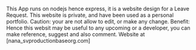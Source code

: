 This App runs on nodejs hence express, it is a website design for a Leave Request.
This website is private, and have been used as a personal portfolio.
Caution: your are not allow to edit, or make any change.
Benefit: Hence this websit may be useful to any upcoming or a developer,
you can make reference, suggest and also comment. Website at [nana_svproductionbaseorg.com]
